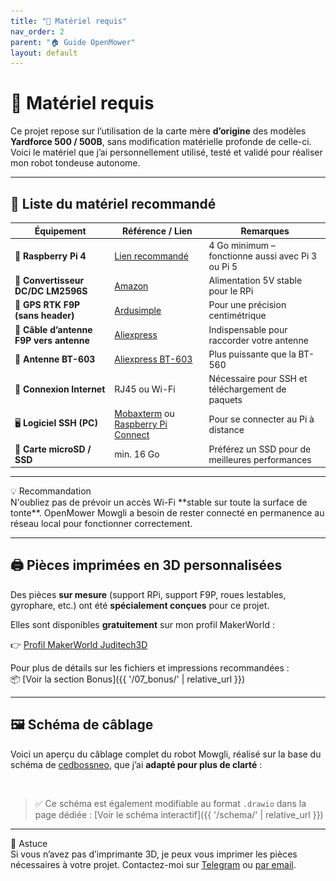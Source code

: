```yaml
---
title: "🧰 Matériel requis"
nav_order: 2
parent: "🏠 Guide OpenMower"
layout: default
---
```


# 🧰 Matériel requis

Ce projet repose sur l’utilisation de la carte mère **d’origine** des modèles **Yardforce 500 / 500B**, sans modification matérielle profonde de celle-ci. Voici le matériel que j’ai personnellement utilisé, testé et validé pour réaliser mon robot tondeuse autonome.

---

## 🧩 Liste du matériel recommandé

| Équipement | Référence / Lien | Remarques |
|-----------|------------------|-----------|
| 🧠 **Raspberry Pi 4** | [Lien recommandé](https://raspberrytips.fr/amz/pi4) | 4 Go minimum – fonctionne aussi avec Pi 3 ou Pi 5 |
| 🔌 **Convertisseur DC/DC LM2596S** | [Amazon](https://amzn.eu/d/jhNev6j) | Alimentation 5V stable pour le RPi |
| 📡 **GPS RTK F9P (sans header)** | [Ardusimple](https://fr.ardusimple.com/product/simplertk2b/?attribute_pa_header-options=without-headers) | Pour une précision centimétrique |
| 🔌 **Câble d’antenne F9P vers antenne** | [Aliexpress](https://fr.aliexpress.com/item/1005004690761874.html) | Indispensable pour raccorder votre antenne |
| 📶 **Antenne BT-603** | [Aliexpress BT-603](https://fr.aliexpress.com/item/32991527632.html) | Plus puissante que la BT-560 |
| 🛜 **Connexion Internet** | RJ45 ou Wi-Fi | Nécessaire pour SSH et téléchargement de paquets |
| 🖥️ **Logiciel SSH (PC)** | [Mobaxterm](https://mobaxterm.mobatek.net/download-home-edition.html) ou [Raspberry Pi Connect](https://connect.raspberrypi.com) | Pour se connecter au Pi à distance |
| 💾 **Carte microSD / SSD** | min. 16 Go | Préférez un SSD pour de meilleures performances |

---

<div class="alert-orange">
  <div class="alert-title">💡 Recommandation</div>
  N'oubliez pas de prévoir un accès Wi-Fi **stable sur toute la surface de tonte**. OpenMower Mowgli a besoin de rester connecté en permanence au réseau local pour fonctionner correctement.
</div>

---

## 🖨️ Pièces imprimées en 3D personnalisées

Des pièces **sur mesure** (support RPi, support F9P, roues lestables, gyrophare, etc.) ont été **spécialement conçues** pour ce projet.

Elles sont disponibles **gratuitement** sur mon profil MakerWorld :

👉 [Profil MakerWorld Juditech3D](https://makerworld.com/en/@juditech3d)

Pour plus de détails sur les fichiers et impressions recommandées :  
📦 [Voir la section Bonus]({{ '/07_bonus/' | relative_url }})

---

## 🖼️ Schéma de câblage

Voici un aperçu du câblage complet du robot Mowgli, réalisé sur la base du schéma de <a href="https://github.com/cedbossneo/mowgli-docker" target="_blank">cedbossneo</a>, que j’ai **adapté pour plus de clarté** :

![Schéma de câblage Mowgli](../images/Diagramme%20sans%20nom.drawio.png)

> ✅ Ce schéma est également modifiable au format `.drawio` dans la page dédiée : [Voir le schéma interactif]({{ '/schema/' | relative_url }})

---

<div class="alert-green">
  <div class="alert-title">🧠 Astuce</div>
  Si vous n’avez pas d’imprimante 3D, je peux vous imprimer les pièces nécessaires à votre projet. Contactez-moi sur <a href="https://t.me/+mOlwROGsP3AyYTlk" target="_blank">Telegram</a> ou <a href="mailto:juditech3d@gmail.com">par email</a>.
</div>

